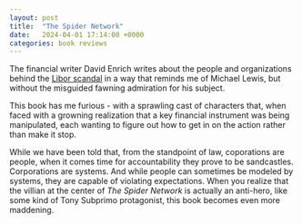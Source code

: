 ```yaml
---
layout: post
title:  "The Spider Network"
date:   2024-04-01 17:14:00 +0000
categories: book reviews
---
```


The financial writer David Enrich writes about the people and organizations behind
the [Libor scandal](https://en.wikipedia.org/wiki/Libor_scandal) in a way that reminds
me of Michael Lewis, but without the misguided fawning admiration for his subject.

This book has me furious - with a sprawling cast of characters that, when faced
with a growning realization that a key financial instrument was being manipulated,
each wanting to figure out how to get in on the action rather than make it stop.

While we have been told that, from the standpoint of law, coporations are people,
when it comes time for accountability they prove to be sandcastles. Corporations are
systems. And while people can sometimes be modeled by systems, they are capable of
violating expectations. When you realize that the villian at the center of 
_The Spider Network_ is actually an anti-hero, like some kind of Tony Subprimo
protagonist, this book becomes even more maddening.
